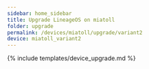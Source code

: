 ```yaml
---
sidebar: home_sidebar
title: Upgrade LineageOS on miatoll
folder: upgrade
permalink: /devices/miatoll/upgrade/variant2
device: miatoll_variant2
---
```

{% include templates/device_upgrade.md %}
